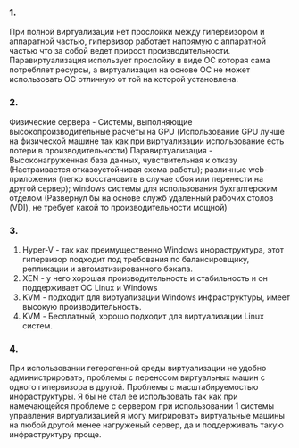 ### 1. ###
При полной виртуализации нет прослойки между гипервизором и аппаратной частью, гипервизор работает напрямую с аппаратной частью что за собой ведет прирост производительности.  
Паравиртуализация использует прослойку в виде ОС которая сама потребляет ресурсы, а виртуализация на основе ОС не может использовать ОС отличную от той на которой установлена.  
### 2. ###
Физические сервера - Системы, выполняющие высокопроизводительные расчеты на GPU (Использование GPU лучше на физической машине так как при виртуализации использование есть потери в производительности)
Паравиртуализация - Высоконагруженная база данных, чувствительная к отказу (Настраивается отказоустойчивая схема работы); различные web-приложения (легко восстановить в случае сбоя или перенести на другой сервер); windows системы для использования бухгалтерским отделом (Развернул бы на основе служб удаленный рабочих столов (VDI), не требует какой то производительности мощной)
### 3. ###
1. Hyper-V - так как преимущественно Windows инфраструктура, этот гипервизор подходит под требования по балансировщику, репликации и автоматизированного бэкапа.
2. XEN - у него хорошая производительность и стабильность и он поддерживает ОС Linux и Windows
3. KVM - подходит для виртуализации Windows инфраструктуры, имеет высокую производительность.
4. KVM - Бесплатный, хорошо подходит для виртуализации Linux систем.
### 4. ###
При использовании гетерогенной среды виртуализации не удобно администрировать, проблемы с переносом виртуальных машин с одного гипервизора в другой. Проблемы с масштабируемостью инфраструктуры. Я бы не стал ее использовать так как при намечающейся проблеме с сервером при использовании 1 системы управления виртуализацией я могу мигрировать виртуальные машины на любой другой менее нагруженый сервер, да и поддерживать такую инфраструктуру проще.

